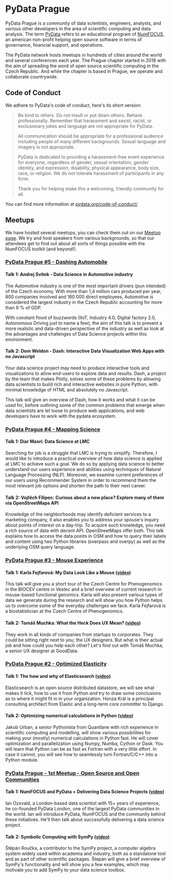 # PyData Prague

PyData Prague is a community of data scientists, engineers, analysts, and various other developers in the area of scientific computing and data analysis. The term [PyData](https://pydata.org/) refers to an educational program of [NumFOCUS](https://numfocus.org/), an american non-profit helping open source software in terms of governance, financial support, and operations.

The PyData network hosts meetups in hundreds of cities around the world and several conferences each year. The Prague chapter started in 2018 with the aim of spreading the word of open source scientific computing in the Czech Republic. And while the chapter is based in Prague, we operate and collaborate countrywide.

## Code of Conduct

We adhere to PyData's code of conduct, here's its short version:

> Be kind to others. Do not insult or put down others. Behave professionally. Remember that harassment and sexist, racist, or exclusionary jokes and language are not appropriate for PyData.
>
> All communication should be appropriate for a professional audience including people of many different backgrounds. Sexual language and imagery is not appropriate.
>
> PyData is dedicated to providing a harassment-free event experience for everyone, regardless of gender, sexual orientation, gender identity, and expression, disability, physical appearance, body size, race, or religion. We do not tolerate harassment of participants in any form.
>
> Thank you for helping make this a welcoming, friendly community for all.

You can find more information at [pydata.org/code-of-conduct/](https://pydata.org/code-of-conduct/)

## Meetups

We have hosted several meetups, you can check them out on our [Meetup page](https://www.meetup.com/PyData-Prague). We try and host speakers from various backgrounds, so that our attendees get to find out about all sorts of things possible with the NumFOCUS toolkit (and beyond!).

### [PyData Prague #5 - Dashing Automobile](https://www.meetup.com/PyData-Prague/events/266462703/)

#### Talk 1: Andrej Svitek - Data Science in Automotive industry

The Automotive industry is one of the most important drivers (pun intended) of the Czech economy. With more than 1,4 million cars produced per year, 800 companies involved and 160 000 direct employees, Automotive is considered the largest industry in the Czech Republic accounting for more than 9 % of GDP.

With constant flood of buzzwords (IIoT, Industry 4.0, Digital factory 2.0, Autonomous Driving just to name a few), the aim of this talk is to present a more realistic and data-driven perspective of the industry as well as look at the advantages and challenges of Data Science projects within this environment.

#### Talk 2: Dom Weldon - Dash: Interactive Data Visualization Web Apps with no Javascript

Your data science project may need to produce interactive tools and visualizations to allow end-users to explore data and results. Dash, a project by the team that makes Plotly, solves some of these problems by allowing data scientists to build rich and interactive websites in pure Python, with minimal knowledge of HTML and absolutely no Javascript.

This talk will give an overview of Dash, how it works and what it can be used for, before outlining some of the common problems that emerge when data scientists are let loose to produce web applications, and web developers have to work with the pydata ecosystem.

### [PyData Prague #4 - Mapping Science](https://www.meetup.com/PyData-Prague/events/264776737/)

#### Talk 1: Diar Masri: Data Science at LMC

Searching for job is a struggle that LMC is trying to simplify. Therefore, I would like to introduce a practical overview of how data science is applied at LMC to achieve such a goal. We do so by applying data science to better understand our users experience and abilities using techniques of Natural Language Processing (NLP). Moreover, we examine current preferences of our users using Recommender System in order to recommend them the most relevant job options and shorten the path to their next career.

#### Talk 2: Vojtěch Filipec: Curious about a new place? Explore many of them via OpenStreetMaps API

Knowledge of the neighborhoods may identify deficient services to a marketing company, it also enables you to address your spouse's inquiry about points of interest on a day-trip. To acquire such knowledge, you need a rich source of data with decent API. OpenStreetMaps offer both. This talk explains how to access the data points in OSM and how to query their labels and content using two Python libraries (overpass and overpy) as well as the underlying OSM query language.


### [PyData Prague #3 - Mouse Experience](https://www.meetup.com/PyData-Prague/events/262289857/)

#### Talk 1: Karla Fejfarová: My Data Look Like a Mouse ([video](https://www.youtube.com/watch?v=bl0z5jHmFuc))

This talk will give you a short tour of the Czech Centre for Phenogenomics in the BIOCEV centre in Vestec and a brief overview of current research in mouse-based functional genomics. Karla will also present various types of data we generate during the research and will show you how Python helps us to overcome some of the everyday challenges we face. Karla Fejfar­ová is a biostatistician at the Czech Centre of Phenogenomics.

#### Talk 2: Tomáš Muchka: What the Heck Does UX Mean? ([video](https://www.youtube.com/watch?v=K4mocwsew8k))

They work in all kinds of companies from startups to corporates. They could be sitting right next to you; the UX designers. But what is their actual job and how could you help each other? Let's find out with Tomáš Muchka, a senior UX designer at GoodData.


### [PyData Prague #2 - Optimized Elasticity](https://www.meetup.com/PyData-Prague/events/257775220/)

#### Talk 1: The how and why of Elasticsearch ([video](https://www.youtube.com/watch?v=55YJxJbeznQ))

Elasticsearch is an open source distributed datastore, we will see what makes it tick, how to use it from Python and try to draw some conclusions as to where it might fit in in your organization. Honza Král is a principal consulting architect from Elastic and a long-term core committer to Django.

#### Talk 2: Optimizing numerical calculations in Python ([video](https://www.youtube.com/watch?v=I_BRzn4zMnQ))

Jakub Urban, a senior Pythonista from Quantlane with rich experience in scientific computing and modelling, will show various possibilities for making your (mostly) numerical calculations in Python fast. He will cover optimization and parallelization using Numpy, Numba, Cython or Dask. You will learn that Python can be as fast as Fortran with a very little effort. In case it cannot, you will see how to seamlessly turn Fortran/C/C++ into a Python module.

### [PyData Prague - 1st Meetup - Open Source and Open Communities](https://www.meetup.com/PyData-Prague/events/254559250/)

#### Talk 1: NumFOCUS and PyData + Delivering Data Science Projects ([video](https://www.youtube.com/watch?v=6wckJlowTAg))

Ian Ozsvald, a London-based data scientist with 15+ years of experience, he co-founded PyData London, one of the largest PyData communities in the world. Ian will introduce PyData, NumFOCUS and the community behind these initiatives. He'll then talk about successfully delivering a data science project.

#### Talk 2: Symbolic Computing with SymPy ([video](https://www.youtube.com/watch?v=tsOzJ-Co938))

Štěpán Roučka, a contributor to the SymPy project, a computer algebra system widely used within academia and industry, both as a standalone tool and as part of other scientific packages. Štepán will give a brief overview of SymPy's functionality and will show you a few examples, which may motivate you to add SymPy to your data science toolbox.
